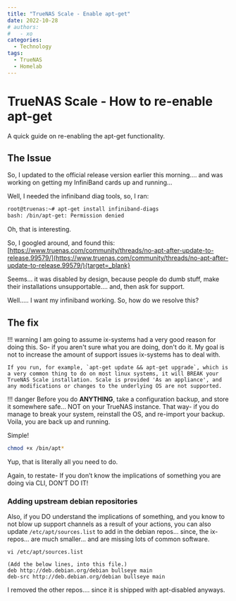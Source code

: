 ```yaml
---
title: "TrueNAS Scale - Enable apt-get"
date: 2022-10-28
# authors:
#   - xo
categories:
  - Technology
tags:
  - TrueNAS
  - Homelab
---
```


# TrueNAS Scale - How to re-enable apt-get

A quick guide on re-enabling the apt-get functionality.

<!-- more -->

## The Issue

So, I updated to the official release version earlier this morning…. and was working on getting my InfiniBand cards up and running…

Well, I needed the infiniband diag tools, so, I ran:

``` bash
root@truenas:~# apt-get install infiniband-diags
bash: /bin/apt-get: Permission denied
```

Oh, that is interesting.

So, I googled around, and found this: [https://www.truenas.com/community/threads/no-apt-after-update-to-release.99579/](https://www.truenas.com/community/threads/no-apt-after-update-to-release.99579/){target=_blank}

Seems… it was disabled by design, because people do dumb stuff, make their installations unsupportable…. and, then ask for support.

Well….. I want my infiniband working. So, how do we resolve this?

## The fix

!!! warning
    I am going to assume ix-systems had a very good reason for doing this. So- if you aren't sure what you are doing, don't do it. My goal is not to increase the amount of support issues ix-systems has to deal with.

    If you run, for example, `apt-get update && apt-get upgrade`, which is a very common thing to do on most linux systems, it will BREAK your TrueNAS Scale installation. Scale is provided 'As an appliance', and any modifications or changes to the underlying OS are not supported.

!!! danger
    Before you do **ANYTHING**, take a configuration backup, and store it somewhere safe... NOT on your TrueNAS instance. That way- if you do manage to break your system, reinstall the OS, and re-import your backup. Voila, you are back up and running.

Simple!

``` bash
chmod +x /bin/apt*
```

Yup, that is literally all you need to do.


Again, to restate- If you don’t know the implications of something you are doing via CLI, DON’T DO IT!

### Adding upstream debian repositories

Also, if you DO understand the implications of something, and you know to not blow up support channels as a result of your actions, you can also update `/etc/apt/sources.list` to add in the debian repos… since, the ix-repos… are much smaller... and are missing lots of common software.

`vi /etc/apt/sources.list`

``` title="/etc/apt/sources.list"
(Add the below lines, into this file.)
deb http://deb.debian.org/debian bullseye main
deb-src http://deb.debian.org/debian bullseye main
```



I removed the other repos.... since it is shipped with apt-disabled anyways.

